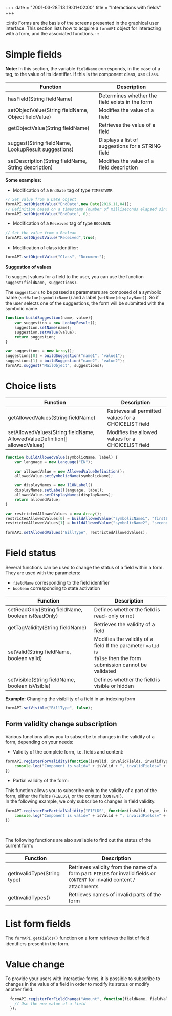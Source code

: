 +++
date = "2001-03-28T13:19:01+02:00"
title = "Interactions with fields"
+++

:::info
Forms are the basis of the screens presented in the graphical user interface. 
This section lists how to acquire a ``formAPI`` object for interacting with a form, and the associated functions.
:::

# Simple fields

__Note:__ In this section, the variable ``fieldName`` corresponds, in the case of a tag, to the value of its identifier. 
If this is the component class, use ``Class``.


| Function                                  		 | Description                                                               |
|----------------------------------------------------|---------------------------------------------------------------------------|
|hasField(String fieldName)                          | Determines whether the field exists in the form                      	 |
|setObjectValue(String fieldName, Object fieldValue) | Modifies the value of a field                                             |
|getObjectValue(String fieldName)                    | Retrieves the value of a field                                            |
|suggest(String fieldName, LookupResult suggestions) | Displays a list of suggestions for a STRING field                         |
|setDescription(String fieldName, String description) | Modifies the value of a field description                                 |


__Some examples:__ 

* Modification of a ``EndDate`` tag of type ``TIMESTAMP``:  
```javascript
// Set value from a Date object
formAPI.setObjectValue("EndDate",new Date(2016,11,04));
// Definition based on a timestamp (number of milliseconds elapsed since 01/01/1970)
formAPI.setObjectValue("EndDate", 0);
```
	
* Modification of a ``Received`` tag of type ``BOOLEAN``:  
```javascript
// Set the value from a Boolean
formAPI.setObjectValue("Received",true);
```

* Modification of class identifier:  
```javascript
formAPI.setObjectValue("Class", "Document");
```

__Suggestion of values__

To suggest values for a field to the user, you can use the function ``suggest(fieldName, suggestions)``.

The ``suggestions`` to be passed as parameters are composed of a symbolic name (``setValue(symbolicName)``) and a label (``setName(displayName)``).
So if the user selects one of the suggestions, the form will be submitted with the symbolic name.


```javascript
function buildSuggestion(name, value){
	var suggestion = new LookupResult();
	suggestion.setName(name);
	suggestion.setValue(value);
	return suggestion;
}

var suggestions = new Array();	
suggestions[0] = buildSuggestion("name1", "value1");
suggestions[1] = buildSuggestion("name2", "value2");
formAPI.suggest("MailObject", suggestions);
```

# Choice lists


| Function               								                     | Description                                             |
|----------------------------------------------------------------------------|---------------------------------------------------------|
|getAllowedValues(String fieldName)          						         | Retrieves all permitted values for a CHOICELIST field   |
|setAllowedValues(String fieldName, AllowedValueDefinition[] allowedValues)  | Modifies the allowed values for a CHOICELIST field      |

```javascript
function buildAllowedValue(symbolicName, label) {
	var language = new Language("EN");

	var allowedValue = new AllowedValueDefinition();
	allowedValue.setSymbolicName(symbolicName);

	var displayNames = new I18NLabel()
	displayNames.setLabel(language, label);
	allowedValue.setDisplayNames(displayNames);
	return allowedValue;
}

var restrictedAllowedValues = new Array();
restrictedAllowedValues[0] = buildAllowedValue("symbolicName1", "firstLabel");
restrictedAllowedValues[1] = buildAllowedValue("symbolicName2", "secondLabel");

formAPI.setAllowedValues("BillType", restrictedAllowedValues);
```

# Field status

Several functions can be used to change the status of a field within a form. They are used with the parameters:

* ``fieldName`` corresponding to the field identifier 
* ``boolean`` corresponding to state activation 

| Function                               		    | Description                                                                    |
|---------------------------------------------------|--------------------------------------------------------------------------------|
|setReadOnly(String fieldName, boolean isReadOnly)	| Defines whether the field is read-only or not                                  |        
|getTagValidity(String fieldName)					| Retrieves the validity of a field                                              |
|setValid(String fieldName, boolean valid)          | Modifies the validity of a field If the parameter ``valid`` is <br> ``false`` then the form submission cannot be validated |
|setVisible(String fieldName, boolean isVisible)    | Defines whether the field is visible or hidden                                 |        


__Example:__ Changing the visibility of a field in an indexing form

```javascript
formAPI.setVisible("BillType", false);
```

## Form validity change subscription 

Various functions allow you to subscribe to changes in the validity of a form, depending on your needs: 
	
* Validity of the complete form, i.e. fields and content:  

```javascript
formAPI.registerForValidity(function(isValid, invalidFields, invalidTypes){
	console.log("Component is valid=" + isValid + ", invalidFields=" + invalidFields + ", invalidTypes=" + invalidTypes);
})
```

* Partial validity of the form: 

This function allows you to subscribe only to the validity of a part of the form, either the fields (``FIELDS``), or the content (``CONTENT``). 
<br/>
In the following example, we only subscribe to changes in field validity.

```javascript
formAPI.registerForPartialValidity("FIELDS", function(isValid, type, invalidFields){
	console.log("Component is valid=" + isValid + ", invalidFields=" + invalidFields + ", type=" + type);
})
```

<br/>

The following functions are also available to find out the status of the current form: 

| Function                      | Description											   |
|-------------------------------|----------------------------------------------------------|
|getInvalidType(String type)	| Retrieves validity from the name of a form part: ``FIELDS`` for invalid fields or ``CONTENT`` for invalid content / attachments  |
|getInvalidTypes()              | Retrieves names of invalid parts of the form             |        


# List form fields

The ``formAPI.getFields()`` function on a form retrieves the list of field identifiers present in the form.


# Value change

To provide your users with interactive forms, it is possible to subscribe to changes in the value of a field in order to modify its status or modify another field. 

```javascript
  formAPI.registerForFieldChange("Amount", function(fieldName, fieldValue){
	// Use the new value of a field
  });
```


